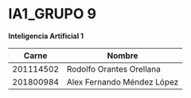 # IA1_GRUPO 9


**Inteligencia Artificial 1**

| Carne     | Nombre                     |
| --------- | -------------------------- |
| 201114502 | Rodolfo Orantes Orellana   |
| 201800984 | Alex Fernando Méndez López |

